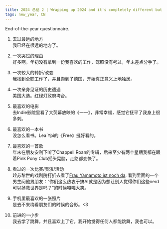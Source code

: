 ```yaml
---
title: 2024 总结 2 | Wrapping up 2024 and it's completely different but it's still wrapping up 2024
tags: new_year, CN
---
```


End-of-the-year questionnaire.
<!--more-->

1. 去过最远的地方  
我已经在很远的地方了。

2. 一次哭过的理由  
好多啊。年初没有拿到一份我喜欢的工作，驾照没有考过，年末差点分手了。

3. 一次较大的转折/改变  
我找到全职工作了，并且搬到了德国，开始真正意义上地独居。

4. 一次亲身见证的历史遭遇  
美国大选。红绿灯政府垮台。

5. 最喜欢的电影  
去Indie影院里看了大荧幕放映的《一一》，非常幸福，感觉它抚平了我身上很多刺。

6. 最喜欢的一本书  
没怎么看书。Lea Ypi的《Free》挺好看的。

7. 最喜欢的一首歌  
年末在朋友安利下听了Chappell Roan的专辑，后来至少有两个星期我都在跟着Pink Pony Club摇头晃脑，走路都变快了。

8. 看过的一次比赛/表演/活动  
趁苏黎世的戏剧院打折去看了[Frau Yamamoto ist noch da](https://www.schauspielhaus.ch/de/kalender/30435/frau-yamamoto-ist-noch-da). 看到里面的一个男生问他男朋友：“你们这么热衷于搞AI就是因为想让别人觉得你们这些nerd可以拯救世界是吗？”的时候嘎嘎大笑。

9. 手机里最喜欢的一张照片  
是去不来梅看朋友们的时候的合影。<3

10. 前进的一小步  
我去学了跳舞，并且喜欢上了它。我开始觉得任何人都能跳舞，我也可以。
